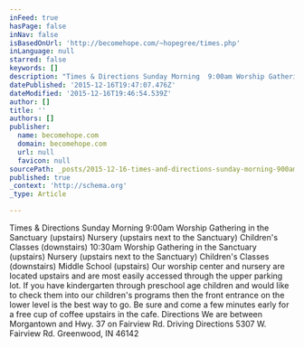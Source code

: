 ```yaml
---
inFeed: true
hasPage: false
inNav: false
isBasedOnUrl: 'http://becomehope.com/~hopegree/times.php'
inLanguage: null
starred: false
keywords: []
description: "Times & Directions Sunday Morning  9:00am Worship Gathering in the Sanctuary (upstairs) Nursery (upstairs next to the Sanctuary) Children's Classes (downstairs)"
datePublished: '2015-12-16T19:47:07.476Z'
dateModified: '2015-12-16T19:46:54.539Z'
author: []
title: ''
authors: []
publisher:
  name: becomehope.com
  domain: becomehope.com
  url: null
  favicon: null
sourcePath: _posts/2015-12-16-times-and-directions-sunday-morning-900am-worship-gathering.md
published: true
_context: 'http://schema.org'
_type: Article

---
```

Times & Directions Sunday Morning 9:00am Worship Gathering in the Sanctuary (upstairs) Nursery (upstairs next to the Sanctuary) Children's Classes (downstairs) 10:30am Worship Gathering in the Sanctuary (upstairs) Nursery (upstairs next to the Sanctuary) Children's Classes (downstairs) Middle School (upstairs) Our worship center and nursery are located upstairs and are most easily accessed through the upper parking lot. If you have kindergarten through preschool age children and would like to check them into our children's programs then the front entrance on the lower level is the best way to go. Be sure and come a few minutes early for a free cup of coffee upstairs in the cafe.   Directions We are between Morgantown and Hwy. 37 on Fairview Rd. Driving Directions 5307 W. Fairview Rd. Greenwood, IN 46142